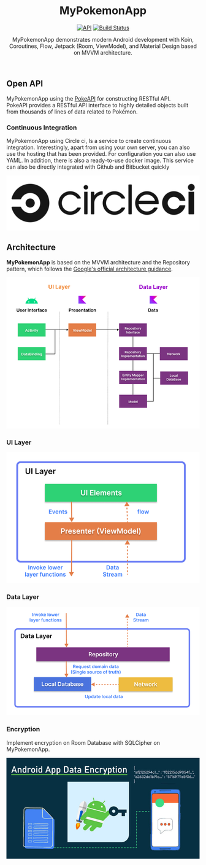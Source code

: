 <h1 align="center">MyPokemonApp</h1>

<p align="center">
  <a href="https://android-arsenal.com/api?level=21"><img alt="API" src="https://img.shields.io/badge/API-21%2B-brightgreen.svg?style=flat"/></a>
  <a href="https://app.circleci.com/pipelines/github/reyghifari/MyPokemonApp/12/workflows/cb71d02e-0bc7-496b-a2dd-9bb5bb168c9b/jobs/11"><img alt="Build Status" src="https://github.com/skydoves/Pokedex/workflows/Android%20CI/badge.svg"/></a> <br>
</p>

<p align="center">  
MyPokemonApp demonstrates modern Android development with Koin, Coroutines, Flow, Jetpack (Room, ViewModel), and Material Design based on MVVM architecture.
</p>
</br>

## Open API

MyPokemonApp using the [PokeAPI](https://pokeapi.co/) for constructing RESTful API.<br>
PokeAPI provides a RESTful API interface to highly detailed objects built from thousands of lines of data related to Pokémon.

### Continuous Integration

MyPokemonApp using Circle ci, Is a service to create continuous integration. Interestingly, apart from using your own server, you can also use the hosting that has been provided. For configuration you can also use YAML. In addition, there is also a ready-to-use docker image. This service can also be directly integrated with Github and Bitbucket quickly

![architecture](readphoto/circleci.png)

## Architecture
**MyPokemonApp** is based on the MVVM architecture and the Repository pattern, which follows the [Google's official architecture guidance](https://developer.android.com/topic/architecture).

![architecture](readphoto/figure0.png)

### UI Layer

![architecture](readphoto/figure2.png)

### Data Layer

![architecture](readphoto/figure3.png)

### Encryption

Implement encryption on Room Database with SQLCipher on MyPokemonApp.

![architecture](readphoto/encription.png)


